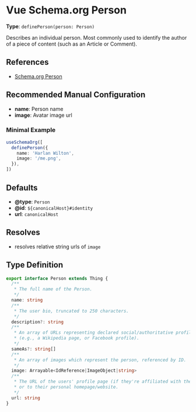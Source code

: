 # Vue Schema.org Person

**Type**: `definePerson(person: Person)`

Describes an individual person. Most commonly used to identify the author of a piece of content (such as an Article or Comment).

## References

- [Schema.org Person](https://schema.org/Person)

## Recommended Manual Configuration

- **name**: Person name
- **image**: Avatar image url

### Minimal Example
```ts
useSchemaOrg([
  definePerson({
    name: 'Harlan Wilton',
    image: '/me.png',
  }),
])
```

## Defaults

- **@type**: `Person`
- **@id**: `${canonicalHost}#identity`
- **url**: `canonicalHost`

## Resolves

- resolves relative string urls of `image`


## Type Definition

```ts
export interface Person extends Thing {
  /**
   * The full name of the Person.
   */
  name: string
  /**
   * The user bio, truncated to 250 characters.
   */
  description?: string
  /**
   * An array of URLs representing declared social/authoritative profiles of the person
   * (e.g., a Wikipedia page, or Facebook profile).
   */
  sameAs?: string[]
  /**
   * An array of images which represent the person, referenced by ID.
   */
  image: Arrayable<IdReference|ImageObject|string>
  /**
   * The URL of the users' profile page (if they're affiliated with the site in question),
   * or to their personal homepage/website.
   */
  url: string
}
```
